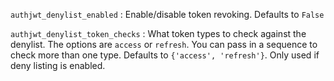 `authjwt_denylist_enabled`
:   Enable/disable token revoking. Defaults to `False`

`authjwt_denylist_token_checks`
:   What token types to check against the denylist. The options are `access` or `refresh`.
    You can pass in a sequence to check more than one type. Defaults to `{'access', 'refresh'}`.
    Only used if deny listing is enabled. 
